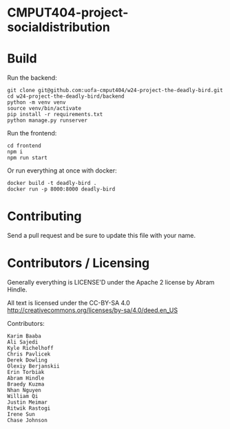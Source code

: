 CMPUT404-project-socialdistribution
===================================

Build
============
Run the backend:
```shell
git clone git@github.com:uofa-cmput404/w24-project-the-deadly-bird.git
cd w24-project-the-deadly-bird/backend
python -m venv venv
source venv/bin/activate
pip install -r requirements.txt
python manage.py runserver 
```

Run the frontend:
```shell
cd frontend
npm i
npm run start
```

Or run everything at once with docker:
```shell
docker build -t deadly-bird .      
docker run -p 8000:8000 deadly-bird

```

Contributing
============

Send a pull request and be sure to update this file with your name.

Contributors / Licensing
========================

Generally everything is LICENSE'D under the Apache 2 license by Abram Hindle.

All text is licensed under the CC-BY-SA 4.0 http://creativecommons.org/licenses/by-sa/4.0/deed.en_US

Contributors:

    Karim Baaba
    Ali Sajedi
    Kyle Richelhoff
    Chris Pavlicek
    Derek Dowling
    Olexiy Berjanskii
    Erin Torbiak
    Abram Hindle
    Braedy Kuzma
    Nhan Nguyen 
    William Qi
    Justin Meimar
    Ritwik Rastogi
    Irene Sun
    Chase Johnson

